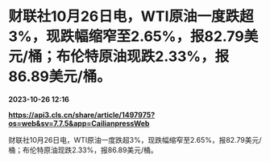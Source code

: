 # 财联社10月26日电，WTI原油一度跌超3%，现跌幅缩窄至2.65%，报82.79美元/桶；布伦特原油现跌2.33%，报86.89美元/桶。

**2023-10-26 12:16**

**https://api3.cls.cn/share/article/1497975?os=web&sv=7.7.5&app=CailianpressWeb**

财联社10月26日电，WTI原油一度跌超3%，现跌幅缩窄至2.65%，报82.79美元/桶；布伦特原油现跌2.33%，报86.89美元/桶。